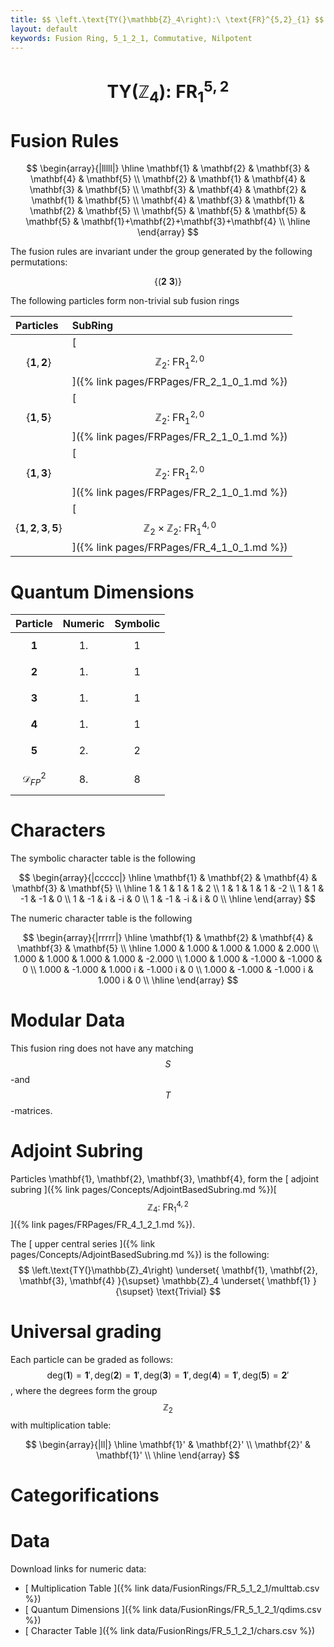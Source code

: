```yaml
---
title: $$ \left.\text{TY(}\mathbb{Z}_4\right):\ \text{FR}^{5,2}_{1} $$
layout: default
keywords: Fusion Ring, 5_1_2_1, Commutative, Nilpotent
---
```

# $$ \left.\text{TY(}\mathbb{Z}_4\right):\ \text{FR}^{5,2}_{1} $$


# Fusion Rules

$$
\begin{array}{|lllll|}
\hline
 \mathbf{1} & \mathbf{2} & \mathbf{3} & \mathbf{4} & \mathbf{5} \\
 \mathbf{2} & \mathbf{1} & \mathbf{4} & \mathbf{3} & \mathbf{5} \\
 \mathbf{3} & \mathbf{4} & \mathbf{2} & \mathbf{1} & \mathbf{5} \\
 \mathbf{4} & \mathbf{3} & \mathbf{1} & \mathbf{2} & \mathbf{5} \\
 \mathbf{5} & \mathbf{5} & \mathbf{5} & \mathbf{5} & \mathbf{1}+\mathbf{2}+\mathbf{3}+\mathbf{4} \\
\hline
\end{array}
$$


The fusion rules are invariant under the group generated by the following permutations:

$$ \left\{(\mathbf{2} \ \mathbf{3})\right\} $$


The following particles form non-trivial sub fusion rings

| Particles | SubRing |
| :------ | :------ |
| $$ \{\mathbf{1},\mathbf{2}\} $$ | [ $$ \mathbb{Z}_2:\ \text{FR}^{2,0}_{1} $$ ]({% link pages/FRPages/FR_2_1_0_1.md %}) |
| $$ \{\mathbf{1},\mathbf{5}\} $$ | [ $$ \mathbb{Z}_2:\ \text{FR}^{2,0}_{1} $$ ]({% link pages/FRPages/FR_2_1_0_1.md %}) |
| $$ \{\mathbf{1},\mathbf{3}\} $$ | [ $$ \mathbb{Z}_2:\ \text{FR}^{2,0}_{1} $$ ]({% link pages/FRPages/FR_2_1_0_1.md %}) |
| $$ \{\mathbf{1},\mathbf{2},\mathbf{3},\mathbf{5}\} $$ | [ $$ \mathbb{Z}_2\times \mathbb{Z}_2:\ \text{FR}^{4,0}_{1} $$ ]({% link pages/FRPages/FR_4_1_0_1.md %}) |


# Quantum Dimensions

| Particle | Numeric | Symbolic |
| :------ | :------ | :------ |
| $$ \mathbf{1} $$ | $$ 1. $$ | $$ 1 $$ |
| $$ \mathbf{2} $$ | $$ 1. $$ | $$ 1 $$ |
| $$ \mathbf{3} $$ | $$ 1. $$ | $$ 1 $$ |
| $$ \mathbf{4} $$ | $$ 1. $$ | $$ 1 $$ |
| $$ \mathbf{5} $$ | $$ 2. $$ | $$ 2 $$ |
| $$ \mathcal{D}_{FP}^2 $$ | $$ 8. $$ | $$ 8 $$ |

# Characters

The symbolic character table is the following

$$
\begin{array}{|ccccc|}
\hline
 \mathbf{1} & \mathbf{2} & \mathbf{4} & \mathbf{3} & \mathbf{5} \\
\hline
 1 & 1 & 1 & 1 & 2 \\
 1 & 1 & 1 & 1 & -2 \\
 1 & 1 & -1 & -1 & 0 \\
 1 & -1 & i & -i & 0 \\
 1 & -1 & -i & i & 0 \\
\hline
\end{array}
$$

The numeric character table is the following

$$
\begin{array}{|rrrrr|}
\hline
 \mathbf{1} & \mathbf{2} & \mathbf{4} & \mathbf{3} & \mathbf{5} \\
\hline
 1.000 & 1.000 & 1.000 & 1.000 & 2.000 \\
 1.000 & 1.000 & 1.000 & 1.000 & -2.000 \\
 1.000 & 1.000 & -1.000 & -1.000 & 0 \\
 1.000 & -1.000 & 1.000 i & -1.000 i & 0 \\
 1.000 & -1.000 & -1.000 i & 1.000 i & 0 \\
\hline
\end{array}
$$

# Modular Data

This fusion ring does not have any matching $$ S $$-and $$ T $$-matrices.

# Adjoint Subring

Particles \mathbf{1}, \mathbf{2}, \mathbf{3}, \mathbf{4}, form the [ adjoint subring ]({% link pages/Concepts/AdjointBasedSubring.md %})[ $$ \mathbb{Z}_4:\ \text{FR}^{4,2}_{1} $$ ]({% link pages/FRPages/FR_4_1_2_1.md %}).

The [ upper central series ]({% link pages/Concepts/AdjointBasedSubring.md %}) is the following:
$$ \left.\text{TY(}\mathbb{Z}_4\right) \underset{ \mathbf{1}, \mathbf{2}, \mathbf{3}, \mathbf{4} }{\supset}  \mathbb{Z}_4 \underset{ \mathbf{1} }{\supset}  \text{Trivial} $$

# Universal grading

Each particle can be graded as follows: $$ \text{deg}(\mathbf{1}) = \mathbf{1}', \text{deg}(\mathbf{2}) = \mathbf{1}', \text{deg}(\mathbf{3}) = \mathbf{1}', \text{deg}(\mathbf{4}) = \mathbf{1}', \text{deg}(\mathbf{5}) = \mathbf{2}' $$, where the degrees form the group $$ \mathbb{Z}_2 $$ with multiplication table:

$$
\begin{array}{|ll|}
\hline
 \mathbf{1}' & \mathbf{2}' \\
 \mathbf{2}' & \mathbf{1}' \\
\hline
\end{array}
$$

# Categorifications



# Data

Download links for numeric data:

* [ Multiplication Table ]({% link data/FusionRings/FR_5_1_2_1/multtab.csv %})
* [ Quantum Dimensions ]({% link data/FusionRings/FR_5_1_2_1/qdims.csv %})
* [ Character Table ]({% link data/FusionRings/FR_5_1_2_1/chars.csv %})